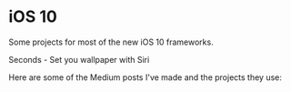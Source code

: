 # iOS 10

Some projects for most of the new iOS 10 frameworks.

Seconds - Set you wallpaper with Siri

Here are some of the Medium posts I've made and the projects they use:
